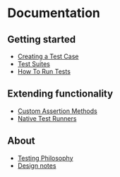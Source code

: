 Documentation
=============

## Getting started
* [Creating a Test Case](creating-a-test-case.md)
* [Test Suites](test-suite.md)
* [How To Run Tests](how-to-run-tests.md)

## Extending functionality
* [Custom Assertion Methods](custom-assertion-methods.md)
* [Native Test Runners](native-test-runners.md)

## About
* [Testing Philosophy](testing-philosophy.md)
* [Design notes](design-notes.md)
